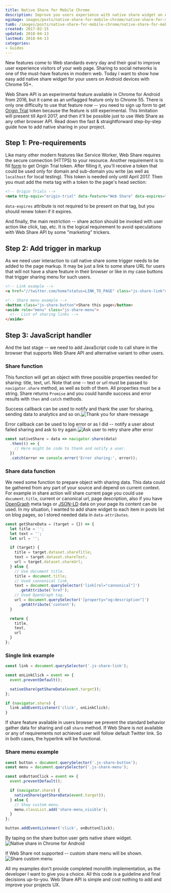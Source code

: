 ```yaml
---
title: Native Share for Mobile Chrome
description: Improve you users experience with native share widget on Android devices.
ogimage: images/posts/native-share-for-mobile-chrome/native-share-for-mobile-chrome-og.jpg
tumb: /images/posts/native-share-for-mobile-chrome/native-share-for-mobile-chrome
created: 2017-02-15
updated: 2018-04-13
lastmod: 2018-04-13
categories:
- Guides
---
```

New features come to Web standards every day and their goal to improve user experience visitors of your web page. Sharing to social networks is one of the must-have features in modern web. Today I want to show how easy add native share widget for your users on Android devices with Chrome 55+.

Web Share API is an experimental feature available in Chrome for Android from 2016, but it came as an unflagged feature only to Chrome 55. There is only one difficulty to use that feature now -- you need to sign up form to get [Origin Trial](https://github.com/jpchase/OriginTrials/blob/gh-pages/developer-guide.md) token because the feature is still experimental. This limitation will present till April 2017, and then it'll be possible just to use Web Share as any other browser API. Read down the fast & straightforward step-by-step guide how to add native sharing in your project.

## Step 1: Pre-requirements
Like many other modern features like Service Worker, Web Share requires the secure connection (HTTPS) to your resource. Another requirement is to fill [form](https://docs.google.com/forms/d/e/1FAIpQLSfO0_ptFl8r8G0UFhT0xhV17eabG-erUWBDiKSRDTqEZ_9ULQ/viewform?entry.1999497328=Web+Share+(Experimenting+until+April+2017)) to get Origin Trial token. After filling it, you'll receive a token that could be used only for domain and sub-domain you write (as well as `localhost` for local testing). This token is needed only until April 2017. Then you must add the meta tag with a token to the page's head section:

```html
<!-- Origin Trials -->
<meta http-equiv="origin-trial" data-feature="Web Share" data-expires="DATE" content="YOUR_TOKEN">
```

`data-expires` attribute is not required to be present on that tag, but you should renew token if it expires.

And finally, the main restriction -- share action should be invoked with user action like click, tap, etc. It is the logical requirement to avoid speculations with Web Share API by some "marketing" trickers.

## Step 2: Add trigger in markup
As we need user interaction to call native share some trigger needs to be added to the page markup. It may be just a link to some share URL for users that will not have a share feature in their browser or like in my case buttons that trigger sharing menu for such users.

```html
<!-- Link example -->
<a href="//twitter.com/home?status=LINK_TO_PAGE" class="js-share-link">Share on Twitter</a>

<!-- Share menu example -->
<button class="js-share-button">Share this page</button>
<aside role="menu" class="js-share-menu">
  <!-- List of sharing links -->
</aside>
```

## Step 3: JavaScript handler
And the last stage -- we need to add JavaScript code to call share in the browser that supports Web Share API and alternative variant to other users.

### Share function
This function will get an object with three possible properties needed for sharing: title, text, url. Note that one -- text or url must be passed to `navigator.share` method, as well as both of them. All properties must be a string. Share returns `Promise` and you could handle success and error results with `then` and `catch` methods.

Success callback can be used to notify and thank the user for sharing, sending data to analytics and so on.![Thank you for share message](/images/posts/native-share-for-mobile-chrome/img/thanks.jpg)

Error callback can be used to log error or as I did -- notify a user about failed sharing and ask to try again.![Ask user to retry share after error](/images/posts/native-share-for-mobile-chrome/img/retry.jpg)

```js
const nativeShare = data => navigator.share(data)
  .then(() => {
    // Here might be code to thank and notify a user.
  })
  .catch(error => console.error('Error sharing:', error));
```
### Share data function
We need some function to prepare object with sharing data. This data could be gathered from any part of your source and depend on current context. For example in share action will share current page you could use `document.title`, current or canonical url, page description, also if you have [OpenGraph](http://ogp.me/) meta tags or [JSON-LD](http://json-ld.org/) data on your page its content can be used. In my situation, I wanted to add share widget to each item in posts list on blog pages, so I stored needed data in `data-attributes`.

```js
const getShareData = (target = {}) => {
  let title = '';
  let text = '';
  let url = '';

  if (target) {
    title = target.dataset.shareTitle;
    text = target.dataset.shareText;
    url = target.dataset.shareUrl;
  } else {
    // Use document title.
    title = document.title;
    // Used cannonical link.
    text = document.querySelector('link[rel="cannonical"]')
      .getAttribute('href');
    // Used OpenGraph tag.
    url = document.querySelector('[property="og:description"]')
      .getAttribute('content');
  }

  return {
    title,
    text,
    url
  }
};
```

### Single link example
```js
const link = document.querySelector('.js-share-link');

const onLinkClick = event => {
  event.preventDefault();

  nativeShare(getShareData(event.target));
};

if (navigator.share) {
  link.addEventListener('click', onLinkClick);
}
```

If share feature available in users browser we prevent the standard behavior gather data for sharing and call `share` method. If Web Share is not available or any of requirements not achieved user will follow default Twitter link. So in both cases, the hyperlink will be functional.

### Share menu example
```js
const button = document.querySelector('.js-share-button');
const menu = document.querySelector('.js-share-menu');

const onButtonClick = event => {
  event.preventDefault();

  if (navigator.share) {
    nativeShare(getShareData(event.target));
  } else {
    // Show custom menu.
    menu.classList.add('share-menu_visible');
  }
};

button.addEventListener('click', onButtonClick);
```

By taping on the share button user gets native share widget.![Native share in Chrome for Android](/images/posts/native-share-for-mobile-chrome/img/share-native.jpg)

If Web Share not supported -- custom share menu will be shown.![Share custom menu](/images/posts/native-share-for-mobile-chrome/img/share-menu.jpg)

All my examples don't provide completed monolith implementation, as the developer I want to give you a choice. All this code is a guideline and final decisions up-to-you. Web Share API is simple and cost nothing to add and improve your projects UX.
